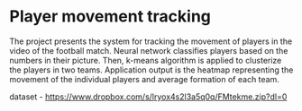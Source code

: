 # Player movement tracking
The project presents the system for tracking the movement of players in the video of the football match. Neural network classifies players based on the numbers in their picture. Then, k-means algorithm is applied to clusterize the players in two teams. Application output is the heatmap representing the movement of the individual players and average formation of each team.

dataset - https://www.dropbox.com/s/lryox4s2l3a5q0q/FMtekme.zip?dl=0
